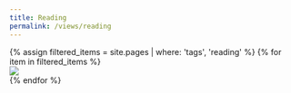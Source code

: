```yaml
---
title: Reading
permalink: /views/reading
---
```


<div class='d-flex flex-row flex-wrap'>
  {% assign filtered_items = site.pages | where: 'tags', 'reading' %}
  {% for item in filtered_items %}
  <div class="col-3">
    <a href="{{ item.permalink }}">
      <img class="gallery-item-image" src="{{ item.image }}"/>
    </a>
  </div>
  {% endfor %}
</div>
